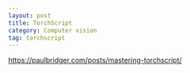 ```yaml
---
layout: post
title: TorchScript
category: Computer vision
tag: torchscript
---
```


https://paulbridger.com/posts/mastering-torchscript/

